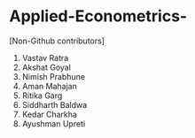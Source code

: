 # Applied-Econometrics-

[Non-Github contributors]

1. Vastav Ratra
2. Akshat Goyal
3. Nimish Prabhune
4. Aman Mahajan
5. Ritika Garg
6. Siddharth Baldwa
7. Kedar Charkha
8. Ayushman Upreti
